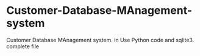 # Customer-Database-MAnagement-system
Customer Database MAnagement system. in Use Python code and sqlite3. complete file 
